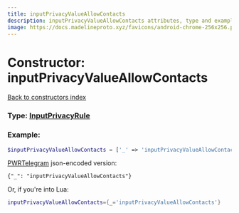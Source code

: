 ```yaml
---
title: inputPrivacyValueAllowContacts
description: inputPrivacyValueAllowContacts attributes, type and example
image: https://docs.madelineproto.xyz/favicons/android-chrome-256x256.png
---
```

# Constructor: inputPrivacyValueAllowContacts  
[Back to constructors index](index.md)






### Type: [InputPrivacyRule](../types/InputPrivacyRule.md)


### Example:

```php
$inputPrivacyValueAllowContacts = ['_' => 'inputPrivacyValueAllowContacts'];
```  

[PWRTelegram](https://pwrtelegram.xyz) json-encoded version:

```
{"_": "inputPrivacyValueAllowContacts"}
```


Or, if you're into Lua:

```lua
inputPrivacyValueAllowContacts={_='inputPrivacyValueAllowContacts'}

```


